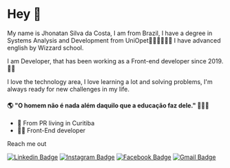 <h1>Hey 👋 </h1>

My name is Jhonatan Silva da Costa, I am from Brazil, I have a degree in Systems Analysis and Development from UniOpet👨‍🎓👨‍🎓👨‍🎓 I have advanced english by Wizzard school. 

I am Developer, that has been working as a Front-end developer since 2019. 👨‍💻

I love the technology area, I love learning a lot and solving problems, I'm always ready for new challenges in my life.

<h4> 🌎 "O homem não é nada além daquilo que a educação faz dele." 💭💭💭 </h4>

- 🚩 From PR living in Curitiba
- 👨‍💻 Front-End developer

Reach me out 

[![Linkedin Badge](https://img.shields.io/badge/-LinkedIn-blue?style=flat-square&logo=Linkedin&logoColor=white&link=https://www.linkedin.com/in/jhonatan-silva-da-costa/)](https://www.linkedin.com/in/jhonatan-silva-da-costa/) 
[![Instagram Badge](https://img.shields.io/badge/-Instagram-violet?style=flat-square&logo=Instagram&logoColor=white&link=https://www.instagram.com/jhon_costa08/)](https://www.instagram.com/jhon_costa08/) 
[![Facebook Badge](https://img.shields.io/badge/-Facebook-blue?style=flat-square&labelColor=blue&logo=facebook&logoColor=white&link=https://www.facebook.com/jhonatan.silvadacosta)](https://www.facebook.com/jhonatan.silvadacosta)
[![Gmail Badge](https://img.shields.io/badge/-Gmail-red?style=flat-square&logo=Gmail&logoColor=white&link=mailto:jhonatancosta08@hotmail.com)](mailto:jhonatancosta08@hotmail.com)

